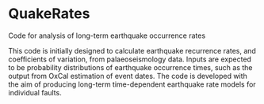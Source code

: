 # QuakeRates
Code for analysis of long-term earthquake occurrence rates

This code is initially designed to calculate earthquake recurrence rates, and coefficients of variation, from palaeoseismology data. Inputs are expected to be probability distributions of earthquake occurrence times, such as the output from OxCal estimation of event dates. The code is developed with the aim of producing long-term time-dependent earthquake rate models for individual faults.